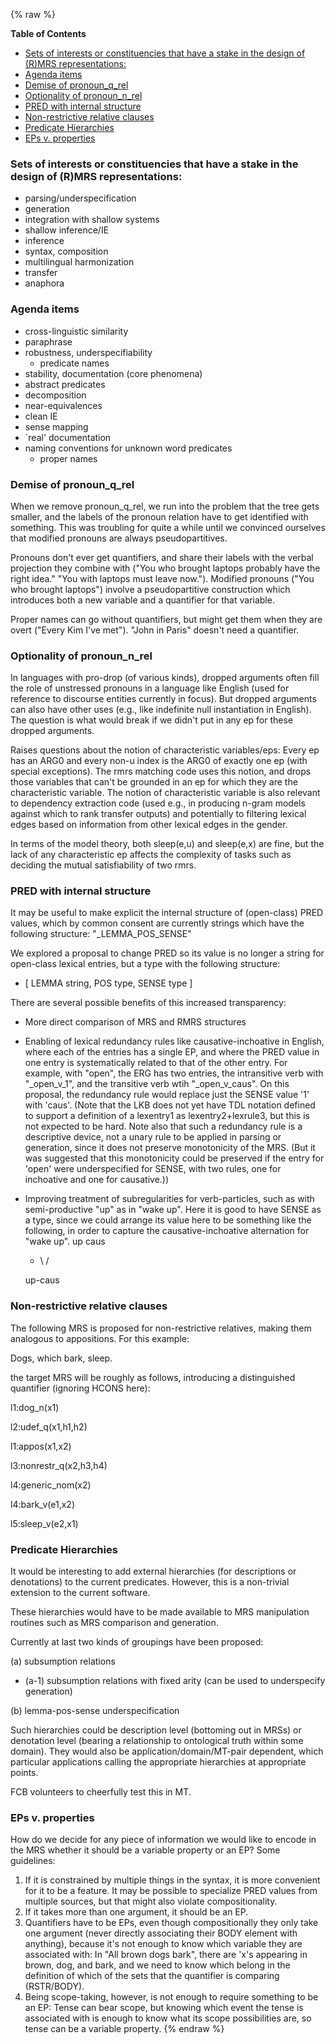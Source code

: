 {% raw %}
<!-- markdown-toc start - Don't edit this section. Run M-x markdown-toc-refresh-toc -->

**Table of Contents**

- [Sets of interests or constituencies that have a stake in the design of (R)MRS representations:](https://delph-in.github.io/docs/tools/RmrsDesign)
- [Agenda items](https://delph-in.github.io/docs/tools/RmrsDesign)
- [Demise of pronoun\_q\_rel](https://delph-in.github.io/docs/tools/RmrsDesign)
- [Optionality of pronoun\_n\_rel](https://delph-in.github.io/docs/tools/RmrsDesign)
- [PRED with internal structure](https://delph-in.github.io/docs/tools/RmrsDesign)
- [Non-restrictive relative clauses](https://delph-in.github.io/docs/tools/RmrsDesign)
- [Predicate Hierarchies](https://delph-in.github.io/docs/tools/RmrsDesign)
- [EPs v. properties](https://delph-in.github.io/docs/tools/RmrsDesign)

<!-- markdown-toc end -->


### Sets of interests or constituencies that have a stake in the design of (R)MRS representations:

- parsing/underspecification
- generation
- integration with shallow systems
- shallow inference/IE
- inference
- syntax, composition
- multilingual harmonization
- transfer
- anaphora

### Agenda items

- cross-linguistic similarity
- paraphrase
- robustness, underspecifiability
  - predicate names
- stability, documentation (core phenomena)
- abstract predicates
- decomposition
- near-equivalences
- clean IE
- sense mapping
- \`real' documentation
- naming conventions for unknown word predicates
  - proper names

### Demise of pronoun\_q\_rel

When we remove pronoun\_q\_rel, we run into the problem that the tree
gets smaller, and the labels of the pronoun relation have to get
identified with something. This was troubling for quite a while until we
convinced ourselves that modified pronouns are always pseudopartitives.

Pronouns don't ever get quantifiers, and share their labels with the
verbal projection they combine with ("You who brought laptops probably
have the right idea." "You with laptops must leave now."). Modified
pronouns ("You who brought laptops") involve a pseudopartitive
construction which introduces both a new variable and a quantifier for
that variable.

Proper names can go without quantifiers, but might get them when they
are overt ("Every Kim I've met"). "John in Paris" doesn't need a
quantifier.

### Optionality of pronoun\_n\_rel

In languages with pro-drop (of various kinds), dropped arguments often
fill the role of unstressed pronouns in a language like English (used
for reference to discourse entities currently in focus). But dropped
arguments can also have other uses (e.g., like indefinite null
instantiation in English). The question is what would break if we didn't
put in any ep for these dropped arguments.

Raises questions about the notion of characteristic variables/eps: Every
ep has an ARG0 and every non-u index is the ARG0 of exactly one ep (with
special exceptions). The rmrs matching code uses this notion, and drops
those variables that can't be grounded in an ep for which they are the
characteristic variable. The notion of characteristic variable is also
relevant to dependency extraction code (used e.g., in producing n-gram
models against which to rank transfer outputs) and potentially to
filtering lexical edges based on information from other lexical edges in
the gender.

In terms of the model theory, both sleep(e,u) and sleep(e,x) are fine,
but the lack of any characteristic ep affects the complexity of tasks
such as deciding the mutual satisfiability of two rmrs.

### PRED with internal structure

It may be useful to make explicit the internal structure of (open-class)
PRED values, which by common consent are currently strings which have
the following structure: "\_LEMMA\_POS\_SENSE"

We explored a proposal to change PRED so its value is no longer a string
for open-class lexical entries, but a type with the following structure:

- \[ LEMMA string, POS type, SENSE type \]

There are several possible benefits of this increased transparency:

- More direct comparison of MRS and RMRS structures
- Enabling of lexical redundancy rules like causative-inchoative in
English, where each of the entries has a single EP, and where the
PRED value in one entry is systematically related to that of the
other entry. For example, with "open", the ERG has two entries, the
intransitive verb with "\_open\_v\_1", and the transitive verb wtih
"\_open\_v\_caus". On this proposal, the redundancy rule would
replace just the SENSE value '1' with 'caus'. (Note that the LKB
does not yet have TDL notation defined to support a definition of a
lexentry1 as lexentry2+lexrule3, but this is not expected to be
hard. Note also that such a redundancy rule is a descriptive device,
not a unary rule to be applied in parsing or generation, since it
does not preserve monotonicity of the MRS. (But it was suggested
that this monotonicity could be preserved if the entry for 'open'
were underspecified for SENSE, with two rules, one for inchoative
and one for causative.))
- Improving treatment of subregularities for verb-particles, such as
with semi-productive "up" as in "wake up". Here it is good to have
SENSE as a type, since we could arrange its value here to be
something like the following, in order to capture the
causative-inchoative alternation for "wake up". up caus
  - \\ /
  
  up-caus

### Non-restrictive relative clauses

The following MRS is proposed for non-restrictive relatives, making them
analogous to appositions. For this example:

Dogs, which bark, sleep.

the target MRS will be roughly as follows, introducing a distinguished
quantifier (ignoring HCONS here):

l1:dog\_n(x1)

l2:udef\_q(x1,h1,h2)

l1:appos(x1,x2)

l3:nonrestr\_q(x2,h3,h4)

l4:generic\_nom(x2)

l4:bark\_v(e1,x2)

l5:sleep\_v(e2,x1)

### Predicate Hierarchies

It would be interesting to add external hierarchies (for descriptions or
denotations) to the current predicates. However, this is a non-trivial
extension to the current software.

These hierarchies would have to be made available to MRS manipulation
routines such as MRS comparison and generation.

Currently at last two kinds of groupings have been proposed:

\(a\) subsumption relations

- (a-1) subsumption relations with fixed arity (can be used to
underspecify generation)

\(b\) lemma-pos-sense underspecification

Such hierarchies could be description level (bottoming out in MRSs) or
denotation level (bearing a relationship to ontological truth within
some domain). They would also be application/domain/MT-pair dependent,
which particular applications calling the appropriate hierarchies at
appropriate points.

FCB volunteers to cheerfully test this in MT.

### EPs v. properties

How do we decide for any piece of information we would like to encode in
the MRS whether it should be a variable property or an EP? Some
guidelines:

1. If it is constrained by multiple things in the syntax, it is more
convenient for it to be a feature. It may be possible to specialize
PRED values from multiple sources, but that might also violate
compositionality.
2. If it takes more than one argument, it should be an EP.
3. Quantifiers have to be EPs, even though compositionally they only
take one argument (never directly associating their BODY element
with anything), because it's not enough to know which variable they
are associated with: In "All brown dogs bark", there are 'x's
appearing in brown, dog, and bark, and we need to know which belong
in the definition of which of the sets that the quantifier is
comparing (RSTR/BODY).
4. Being scope-taking, however, is not enough to require something to
be an EP: Tense can bear scope, but knowing which event the tense is
associated with is enough to know what its scope possibilities are,
so tense can be a variable property.
<update date omitted for speed>{% endraw %}